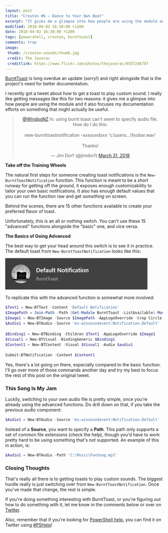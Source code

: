 ```yaml
---
layout: post
title: "Crouton #6 – Dance to Your Own Beat"
excerpt: "It gives me a glimpse into how people are using the module and it also focuses my documentation efforts on something that might actually be useful."
modified: 2018-04-02 16:30:00 +1200
date: 2018-04-02 16:30:00 +1200
tags: [powershell, crouton, burnttoast]
comments: true
image:
 thumb: /crouton-sounds/thumb.jpg
 credit: The Javorac
 creditlink: https://www.flickr.com/photos/thejavorac/6557246787
---
```


[BurntToast](https://www.powershellgallery.com/packages/BurntToast) is long
overdue an update (sorry!) and right alongside that is the project's need for
better documentation.

I recently got a tweet about how to get a toast to play custom sound. I really
like getting messages like this for two reasons: it gives me a glimpse into how
people are using the module and it also focuses my documentation efforts on
something that might actually be useful.

<center><blockquote class="twitter-tweet" data-partner="tweetdeck"><p lang="en" dir="ltr"><a href="https://twitter.com/WindosNZ?ref_src=twsrc%5Etfw">@WindosNZ</a> hi.  using burnt toast can&#39;t seem to specify audio file.  How do I do this:<br><br>new-burnttoastnotification -xxsoundsxx &#39;c:\users...\foobar.wav&#39;<br><br>Thanks!</p>&mdash; Jim Dorf (@jimdorf) <a href="https://twitter.com/jimdorf/status/979940137080537089?ref_src=twsrc%5Etfw">March 31, 2018</a></blockquote>
<script async src="https://platform.twitter.com/widgets.js" charset="utf-8"></script></center>

**Take off the Training Wheels**

The natural first steps for someone creating toast notifications is the
`New-BurntToastNotification` function. This function is meant to be a short runway
for getting off the ground, it exposes enough customizability to tailor your own
basic notifications. It also has enough default values that you can run the
function raw and get *something* on screen.

Behind the scenes, there are 15 other functions available to create your
preferred flavor of toast.

Unfortunately, this is an all or nothing switch. You can't use these 15
"advanced" functions alongside the "basic" one, and vice versa.

**The Basics of Going Advanced**

The best way to get your head around this switch is to see it in practice. The
default toast from `New-BurntToastNotification` looks like this:

[![Default Toast](/images/crouton-sounds/defaulttoast.png)](/images/crouton-sounds/defaulttoast.png)

To replicate this with the advanced function is somewhat more involved:

```powershell
$Text1 = New-BTText -Content 'Default Notification'
$ImagePath = Join-Path -Path (Get-Module BurntToast -ListAvailable).ModuleBase -ChildPath 'Images\BurntToast.png'
$Image1 = New-BTImage -Source $ImagePath -AppLogoOverride -Crop Circle
$Audio1 = New-BTAudio -Source 'ms-winsoundevent:Notification.Default'

$Binding1 = New-BTBinding -Children $Text1 -AppLogoOverride $Image1
$Visual1 = New-BTVisual -BindingGeneric $Binding1
$Content1 = New-BTContent -Visual $Visual1 -Audio $audio1

Submit-BTNotification -Content $Content1
```

Yes, there's a lot going on there, especially compared to the basic function.
I'll go over more of those commands another day and try my best to focus the rest of
this post on the original tweet.

### This Song Is My Jam

Luckily, switching to your own audio file is pretty simple, once you're already
using the advanced functions. Do drill down on that, if you take the previous
audio component:

```powershell
$Audio1 = New-BTAudio -Source 'ms-winsoundevent:Notification.Default'
```

Instead of a **Source**, you want to specify a **Path**. This path only supports
a set of common file extensions (check the help), though you'd have to work
pretty hard to be using something that's not supported. An example of this in
action, is:

```powershell
$Audio1 = New-BTAudio -Path 'C:\Music\FavSong.mp3'
```

### Closing Thoughts

That's really all there is to getting toasts to play custom sounds. The biggest
hurdle really is just switching over from `New-BurntToastNotification`. Once
you've made that change, the rest is simple.

If you're doing something interesting with BurntToast, or you're figuring out
how to do something with it, let me know in the comments below or over on
[Twitter](https://twitter.com/WindosNZ).

Also, remember that if you're looking for [PowerShell
help](https://king.geek.nz/2018/03/20/pshelp-twitter/), you can find it on
Twitter using
[\#PSHelp](https://twitter.com/search?f=tweets&vertical=default&q=%23pshelp&src=typd)!
